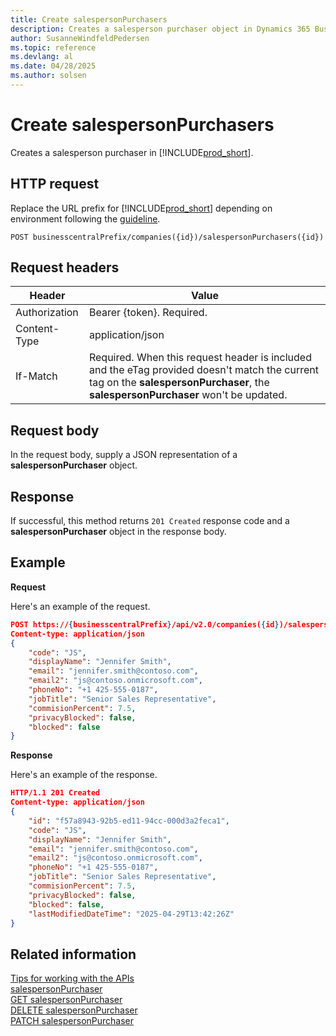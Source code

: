 ```yaml
---
title: Create salespersonPurchasers
description: Creates a salesperson purchaser object in Dynamics 365 Business Central.
author: SusanneWindfeldPedersen
ms.topic: reference
ms.devlang: al
ms.date: 04/28/2025
ms.author: solsen
---
```


# Create salespersonPurchasers

Creates a salesperson purchaser in [!INCLUDE[prod_short](../../../includes/prod_short.md)].

## HTTP request

Replace the URL prefix for [!INCLUDE[prod_short](../../../includes/prod_short.md)] depending on environment following the [guideline](../../v2.0/endpoints-apis-for-dynamics.md).

```
POST businesscentralPrefix/companies({id})/salespersonPurchasers({id})
```

## Request headers

|Header|Value|
|------|-----|
|Authorization  |Bearer {token}. Required. |
|Content-Type  |application/json|
|If-Match      |Required. When this request header is included and the eTag provided doesn't match the current tag on the **salespersonPurchaser**, the **salespersonPurchaser** won't be updated. |

## Request body

In the request body, supply a JSON representation of a **salespersonPurchaser** object.

## Response

If successful, this method returns ```201 Created``` response code and a **salespersonPurchaser** object in the response body.


## Example

**Request**

Here's an example of the request.

```json
POST https://{businesscentralPrefix}/api/v2.0/companies({id})/salespersonPurchasers({id})
Content-type: application/json
{
    "code": "JS",
    "displayName": "Jennifer Smith",
    "email": "jennifer.smith@contoso.com",
    "email2": "js@contoso.onmicrosoft.com",
    "phoneNo": "+1 425-555-0187",
    "jobTitle": "Senior Sales Representative",
    "commisionPercent": 7.5,
    "privacyBlocked": false,
    "blocked": false
}
```

**Response**

Here's an example of the response.

```json
HTTP/1.1 201 Created
Content-type: application/json
{
    "id": "f57a8943-92b5-ed11-94cc-000d3a2feca1",
    "code": "JS",
    "displayName": "Jennifer Smith",
    "email": "jennifer.smith@contoso.com",
    "email2": "js@contoso.onmicrosoft.com",
    "phoneNo": "+1 425-555-0187",
    "jobTitle": "Senior Sales Representative",
    "commisionPercent": 7.5,
    "privacyBlocked": false,
    "blocked": false,
    "lastModifiedDateTime": "2025-04-29T13:42:26Z"
}
```

## Related information

[Tips for working with the APIs](/dynamics365/business-central/dev-itpro/developer/devenv-connect-apps-tips)  
[salespersonPurchaser](../resources/dynamics_salespersonPurchaser.md)  
[GET salespersonPurchaser](dynamics_salespersonpurchaser_get.md)  
[DELETE salespersonPurchaser](dynamics_salespersonpurchaser_delete.md)  
[PATCH salespersonPurchaser](dynamics_salespersonpurchaser_update.md)  
